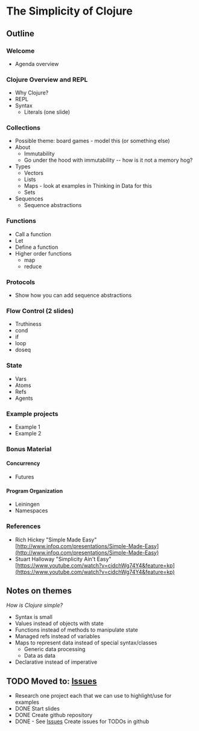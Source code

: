 # The Simplicity of Clojure

## Outline

### Welcome
* Agenda overview

### Clojure Overview and REPL
* Why Clojure?
* REPL
* Syntax 
  * Literals (one slide)

### Collections
* Possible theme: board games - model this (or something else)
* About
    * Immutability
    * Go under the hood with immutability -- how is it not a memory hog?
* Types 
    * Vectors
    * Lists 
    * Maps - look at examples in Thinking in Data for this
    * Sets
* Sequences
    * Sequence abstractions
    
### Functions
* Call a function
* Let
* Define a function
* Higher order functions
  * map
  * reduce    
    
### Protocols
* Show how you can add sequence abstractions

### Flow Control (2 slides)
* Truthiness
* cond
* if
* loop
* doseq 

### State
* Vars
* Atoms
* Refs
* Agents 

### Example projects
* Example 1
* Example 2

### Bonus Material

#### Concurrency 
* Futures

#### Program Organization
* Leiningen
* Namespaces


### References
* Rich Hickey "Simple Made Easy" [http://www.infoq.com/presentations/Simple-Made-Easy](http://www.infoq.com/presentations/Simple-Made-Easy)
* Stuart Halloway "Simplicity Ain't Easy"[https://www.youtube.com/watch?v=cidchWg74Y4&feature=kp](https://www.youtube.com/watch?v=cidchWg74Y4&feature=kp) 


## Notes on themes
_How is Clojure simple?_

* Syntax is small
* Values instead of objects with state
* Functions instead of methods to manipulate state
* Managed refs instead of variables
* Maps to represent data instead of special syntax/classes
  * Generic data processing
  * Data as data
* Declarative instead of imperative


## TODO Moved to: [Issues](https://github.com/bridgethillyer/simplicity-ws/issues) 

* Research one project each that we can use to highlight/use for examples
* DONE Start slides
* DONE Create github repository
* DONE - See [Issues](https://github.com/bridgethillyer/simplicity-ws/issues) Create issues for TODOs in github

